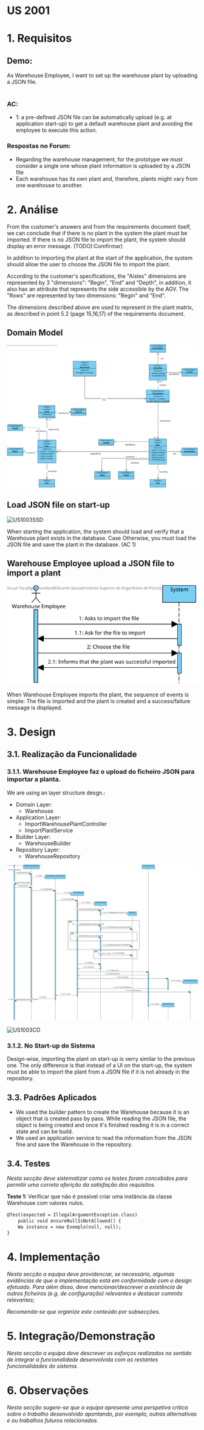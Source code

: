 US 2001
=======================================

# 1. Requisitos

## **Demo:**

As Warehouse Employee, I want to set up the warehouse plant by uploading a JSON file.
<br>
<br>

### **AC:**

* 1: a pre-defined JSON file can be automatically upload (e.g. at application start-up) to get a default warehouse plant
  and avoiding the employee to execute this action.

### **Respostas no Forum:**

- Regarding the warehouse management, for the prototype we must consider a single one whose plant information is
  uploaded by a JSON file
- Each warehouse has its own plant and, therefore, plants might vary from one warehouse to another.

# 2. Análise

From the customer's answers and from the requirements document itself, we can conclude that if there is no plant in the
system the plant must be imported. If there is no JSON file to import the plant, the system should display an error
message. (TODO):Comfirmar)

In addition to importing the plant at the start of the application, the system should allow the user to choose the JSON
file to import the plant.

According to the customer's specifications, the "Aisles" dimensions are represented by 3 "dimensions": "Begin", "End"
and "Depth", in addition, it also has an attribute that represents the side accessible by the AGV.
The "Rows" are represented by two dimensions: "Begin" and "End".

The dimensions described above are used to represent in the plant matrix, as described in point 5.2 (page 15,16,17) of
the requirements document.

## Domain Model

![US2001MD](US2001MD.svg)

## Load JSON file on start-up

![US1003SSD](SSD%201004.svg)

When starting the application, the system should load and verify that a Warehouse plant exists in the database. Case
Otherwise, you must load the JSON file and save the plant in the database. (AC 1)

## Warehouse Employee upload a JSON file to import a plant

![US2001SSDWarehouseEmployeeImportsPlant](US2001SSDWarehouseEmployeeImports.svg)

When Warehouse Employee imports the plant, the sequence of events is simple: The file is imported and the plant is
created and a success/failure message is displayed.

# 3. Design

## 3.1. Realização da Funcionalidade

### 3.1.1. Warehouse Employee faz o upload do ficheiro JSON para importar a planta.

We are using an layer structure desgn.:

- Domain Layer:
    - Warehouse
- Application Layer:
    - ImportWarehousePlantController
    - ImportPlantService
- Builder Layer:
    - WarehouseBuilder
- Repository Layer:
    - WarehouseRepository

![US2001SDWarehouseEmployeeImports](US2001SDWarehouseEmployeeImports.svg)

![US1003CD](CD%201004.svg)

### 3.1.2. No Start-up do Sistema

Design-wise, importing the plant on start-up is verry similar to the previous one. The only difference is that instead
of a UI on the start-up, the system must be able to import the plant from a JSON file if it is not already in the
repository.

## 3.3. Padrões Aplicados

- We used the builder pattern to create the Warehouse because it is an object that is created pass by pass. While
  reading the JSON file, the object is being created and once it's finished reading it is in a correct state and can be
  build.
- We used an application service to read the information from the JSON fine and save the Warehouse in the repository.

## 3.4. Testes

*Nesta secção deve sistematizar como os testes foram concebidos para permitir uma correta aferição da satisfação dos
requisitos.*

**Teste 1:** Verificar que não é possível criar uma instância da classe Warehouse com valores nulos.

	@Test(expected = IllegalArgumentException.class)
		public void ensureNullIsNotAllowed() {
		Wa instance = new Exemplo(null, null);
	}

# 4. Implementação

*Nesta secção a equipa deve providenciar, se necessário, algumas evidências de que a implementação está em conformidade
com o design efetuado. Para além disso, deve mencionar/descrever a existência de outros ficheiros (e.g. de configuração)
relevantes e destacar commits relevantes;*

*Recomenda-se que organize este conteúdo por subsecções.*

# 5. Integração/Demonstração

*Nesta secção a equipa deve descrever os esforços realizados no sentido de integrar a funcionalidade desenvolvida com as
restantes funcionalidades do sistema.*

# 6. Observações

*Nesta secção sugere-se que a equipa apresente uma perspetiva critica sobre o trabalho desenvolvido apontando, por
exemplo, outras alternativas e ou trabalhos futuros relacionados.*

